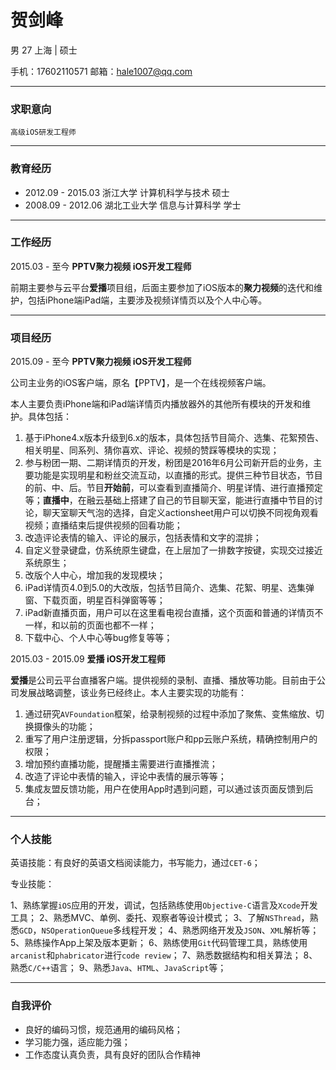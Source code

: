 # 贺剑峰

男 27 上海 | 硕士

手机：17602110571		邮箱：hale1007@qq.com

<hr style = "height:1px" />

### 求职意向

`高级iOS研发工程师`

<hr style = "height:1px" />


### 教育经历

* 2012.09 - 2015.03        浙江大学             计算机科学与技术      硕士
* 2008.09 - 2012.06        湖北工业大学     信息与计算科学          学士


<hr style = "height:1px" />

### 工作经历

2015.03 - 至今		**PPTV聚力视频 iOS开发工程师**

前期主要参与云平台**爱播**项目组，后面主要参加了iOS版本的**聚力视频**的迭代和维护，包括iPhone端iPad端，主要涉及视频详情页以及个人中心等。

<hr style = "height:1px" />

### 项目经历

2015.09 - 至今		**PPTV聚力视频  iOS开发工程师**

公司主业务的iOS客户端，原名【PPTV】，是一个在线视频客户端。

本人主要负责iPhone端和iPad端详情页内播放器外的其他所有模块的开发和维护。具体包括：

1. 基于iPhone4.x版本升级到6.x的版本，具体包括节目简介、选集、花絮预告、相关明星、同系列、猜你喜欢、评论、视频的赞踩等模块的实现；
2. 参与粉团一期、二期详情页的开发，粉团是2016年6月公司新开启的业务，主要功能是实现明星和粉丝交流互动，以直播的形式。提供三种节目状态，节目的前、中、后。节目**开始前**，可以查看到直播简介、明星详情、进行直播预定等；**直播中**，在融云基础上搭建了自己的节目聊天室，能进行直播中节目的讨论，聊天室聊天气泡的选择，自定义actionsheet用户可以切换不同视角观看视频；直播结束后提供视频的回看功能；
3. 改造评论表情的输入、评论的展示，包括表情和文字的混排；
4. 自定义登录键盘，仿系统原生键盘，在上层加了一排数字按键，实现交过接近系统原生；
5. 改版个人中心，增加我的发现模块；
6. iPad详情页4.0到5.0的大改版，包括节目简介、选集、花絮、明星、选集弹窗、下载页面，明星百科弹窗等等；
7. iPad新直播页面，用户可以在这里看电视台直播，这个页面和普通的详情页不一样，和以前的页面也都不一样；
8. 下载中心、个人中心等bug修复等等；

2015.03 - 2015.09    **爱播 iOS开发工程师**

**爱播**是公司云平台直播客户端。提供视频的录制、直播、播放等功能。目前由于公司发展战略调整，该业务已经终止。本人主要实现的功能有：

1. 通过研究`AVFoundation`框架，给录制视频的过程中添加了聚焦、变焦缩放、切换摄像头的功能；
2. 重写了用户注册逻辑，分拆passport账户和pp云账户系统，精确控制用户的权限；
3. 增加预约直播功能，提醒播主需要进行直播推流；
4. 改造了评论中表情的输入，评论中表情的展示等等；
5. 集成友盟反馈功能，用户在使用App时遇到问题，可以通过该页面反馈到后台；

<hr style = "height:1px" />

### 个人技能

英语技能：有良好的英语文档阅读能力，书写能力，通过`CET-6`；

专业技能：

1、熟练掌握`iOS`应用的开发，调试，包括熟练使用`Objective-C`语言及`Xcode`开发工具；
2、熟悉MVC、单例、委托、观察者等设计模式；
3、了解`NSThread`，熟悉`GCD`，`NSOperationQueue`多线程开发；
4、熟悉网络开发及`JSON`、`XML`解析等；
5、熟练操作App上架及版本更新；
6、熟练使用`Git`代码管理工具，熟练使用`arcanist`和`phabricator`进行`code review`；
7、熟悉数据结构和相关算法；
8、熟悉`C/C++`语言；
9、熟悉`Java`、`HTML`、`JavaScript`等；

<hr style = "height:1px" />

### 自我评价

* 良好的编码习惯，规范通用的编码风格；
* 学习能力强，适应能力强；
* 工作态度认真负责，具有良好的团队合作精神
